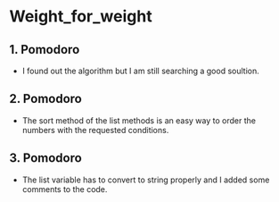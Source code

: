 # Weight_for_weight

## 1. Pomodoro

- I found out the algorithm but I am still searching a good soultion.

## 2. Pomodoro

- The sort method of the list methods is an easy way to order the numbers with the requested conditions.

## 3. Pomodoro

- The list variable has to convert to string properly and I added some comments to the code.
